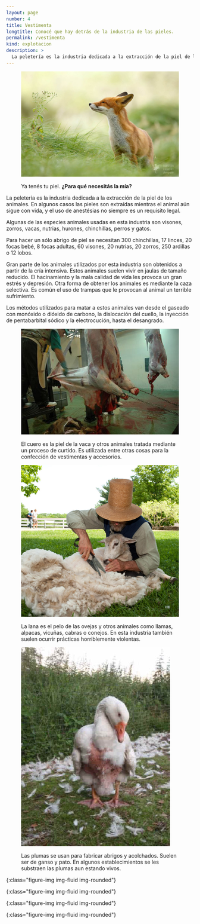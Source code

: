 ```yaml
---
layout: page
number: 4
title: Vestimenta
longtitle: Conocé que hay detrás de la industria de las pieles.
permalink: /vestimenta
kind: explotacion
description: >
  La peletería es la industria dedicada a la extracción de la piel de los animales. En algunos casos las pieles son extraídas mientras el animal aún sigue con vida, y el uso de anestésias no siempre es un requisito legal. Algunas de las especies animales usadas en esta industria son visones, zorros, vacas, nutrias, hurones, chinchillas, perros y gatos.
---
```


<div class="row">
<div class="col-md-6" markdown="1">

<figure class="figure" markdown="1">

  ![zorro]

  <figcaption class="figure-caption">
    Ya tenés tu piel.
    <strong>¿Para qué necesitás la mía?</strong>
  </figcaption>

</figure>


La peletería es la industria dedicada a la extracción de la piel de los animales. En algunos casos las pieles son extraídas mientras el animal aún sigue con vida, y el uso de anestésias no siempre es un requisito legal.

Algunas de las especies animales usadas en esta industria son visones, zorros, vacas, nutrias, hurones, chinchillas, perros y gatos.

Para hacer un sólo abrigo de piel se necesitan 300 chinchillas, 17 linces, 20 focas bebé, 8 focas adultas, 60 visones, 20 nutrias, 20 zorros, 250 ardillas o 12 lobos.

Gran parte de los animales utilizados por esta industria son obtenidos a partir de la cría intensiva. Estos animales suelen vivir en jaulas de tamaño reducido. El hacinamiento y la mala calidad de vida les provoca un gran estrés y depresión. Otra forma de obtener los animales es mediante la caza selectiva. Es común el uso de trampas que le provocan al animal un terrible sufrimiento.

Los métodos utilizados para matar a estos animales van desde el gaseado con monóxido o dióxido de carbono, la dislocación del cuello, la inyección de pentabarbital sódico y la electrocución, hasta el desangrado.

</div>

<div class="col-md-6" markdown="1">

<figure class="figure" markdown="1">

  ![cuero]

  <figcaption class="figure-caption">El cuero es la piel de la vaca y otros animales tratada mediante un proceso de curtido. Es utilizada entre otras cosas para la confección de vestimentas y accesorios.</figcaption>

</figure>


<figure class="figure" markdown="1">

  ![lana]

  <figcaption class="figure-caption">La lana es el pelo de las ovejas y otros animales como llamas, alpacas, vicuñas, cabras o conejos. En esta industria también suelen ocurrir prácticas horriblemente violentas.</figcaption>

</figure>


<figure class="figure" markdown="1">

  ![plumas]

  <figcaption class="figure-caption">Las plumas se usan para fabricar abrigos y acolchados. Suelen ser de ganso y pato. En algunos establecimientos se les substraen las plumas aun estando vivos.</figcaption>

</figure>

</div>
</div>


[zorro]: images/04-zorro.jpeg
{:class="figure-img img-fluid img-rounded"}

[cuero]: images/04-cuero.jpeg
{:class="figure-img img-fluid img-rounded"}

[lana]: images/04-lana.jpeg
{:class="figure-img img-fluid img-rounded"}

[plumas]: images/04-plumas.jpeg
{:class="figure-img img-fluid img-rounded"}
